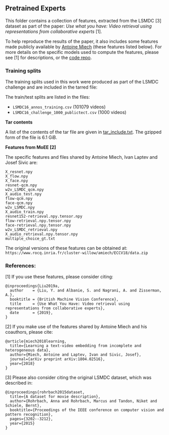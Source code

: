 ## Pretrained Experts

This folder contains a collection of features, extracted from the LSMDC [3] dataset as part of the paper:
*Use what you have: Video retrieval using representations from collaborative experts* [1].

To help reproduce the results of the paper, it also includes some features made publicly available by [Antoine Miech](https://www.di.ens.fr/~miech/) (these features listed below).
For more details on the specific models used to compute the features, please see [1] for descriptions, or the [code repo](https://github.com/albanie/collaborative-experts).

### Training splits

The training splits used in this work were produced as part of the LSMDC challenge and are included in the tarred file:

The train/test splits are listed in the files:

* `LSMDC16_annos_training.csv` (101079 videos)
* `LSMDC16_challenge_1000_publictect.csv` (1000 videos)

**Tar contents**

A list of the contents of the tar file are given in [tar_include.txt](tar_include.txt).
The gzipped form of the file is 6.1 GiB.

**Features from MoEE [2]**

The specific features and files shared by Antoine Miech, Ivan Laptev and Josef Sivic are:

```
X_resnet.npy
X_flow.npy
X_face.npy
resnet-qcm.npy
w2v_LSMDC_qcm.npy
X_audio_test.npy
flow-qcm.npy
face-qcm.npy
w2v_LSMDC.npy
X_audio_train.npy
resnet152-retrieval.npy.tensor.npy
flow-retrieval.npy.tensor.npy
face-retrieval.npy.tensor.npy
w2v_LSMDC_retrieval.npy
X_audio_retrieval.npy.tensor.npy
multiple_choice_gt.txt
```

The original versions of these features can be obtained at:
`https://www.rocq.inria.fr/cluster-willow/amiech/ECCV18/data.zip`

### References:

[1] If you use these features, please consider citing:
```
@inproceedings{Liu2019a,
  author    = {Liu, Y. and Albanie, S. and Nagrani, A. and Zisserman, A.},
  booktitle = {British Machine Vision Conference},
  title     = {Use What You Have: Video retrieval using representations from collaborative experts},
  date      = {2019},
}
```

[2] If you make use of the features shared by Antoine Miech and his coauthors, please cite:
```
@article{miech2018learning,
  title={Learning a text-video embedding from incomplete and heterogeneous data},
  author={Miech, Antoine and Laptev, Ivan and Sivic, Josef},
  journal={arXiv preprint arXiv:1804.02516},
  year={2018}
}
```

[3] Please also consider citing the original LSMDC dataset, which was described in:

```
@inproceedings{rohrbach2015dataset,
  title={A dataset for movie description},
  author={Rohrbach, Anna and Rohrbach, Marcus and Tandon, Niket and Schiele, Bernt},
  booktitle={Proceedings of the IEEE conference on computer vision and pattern recognition},
  pages={3202--3212},
  year={2015}
}
```